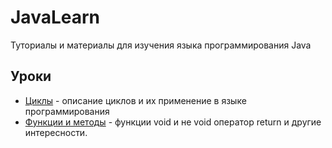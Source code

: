 # JavaLearn
Туториалы и материалы для изучения языка программирования Java

## Уроки
* [Циклы](https://github.com/DaturaSleep/JavaLearn/blob/master/cycles.md) - описание циклов и их применение в языке программирования 
* [Функции и методы](https://github.com/DaturaSleep/JavaLearn/blob/master/functions.md) - функции void и не void оператор return и другие интересности.
